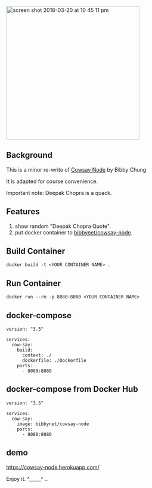 
<img width="357" alt="screen shot 2018-03-20 at 10 45 11 pm" src="https://user-images.githubusercontent.com/8520661/37696081-290403f0-2c91-11e8-9611-2ee8cbbfe877.png">

## Background
This is a minor re-write of [Cowsay Node](https://github.com/BibbyChung/cowsay-node) by Bibby Chung

It is adapted for course convenience.

Important note: Deepak Chopra is a quack.

## Features

1. show random "Deepak Chopra Quote".
2. put docker container to [bibbynet/cowsay-node](https://hub.docker.com/r/bibbynet/cowsay-node). 
 

## Build Container

```
docker build -t <YOUR CONTAINER NAME> .
```

## Run Container

```
docker run --rm -p 8080:8080 <YOUR CONTAINER NAME>
```

## docker-compose

```
version: "3.5"

services:
  cow-say: 
    build:
      context: ./
      dockerfile: ./Dockerfile
    ports:
      - 8080:8080
```

## docker-compose from Docker Hub

```
version: "3.5"

services:
  cow-say: 
    image: bibbynet/cowsay-node
    ports:
      - 8080:8080
```

## demo
https://cowsay-node.herokuapp.com/


Enjoy it. ^_____^ ..
